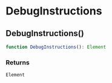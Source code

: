 # DebugInstructions

## DebugInstructions()

```ts
function DebugInstructions(): Element
```

### Returns

`Element`
